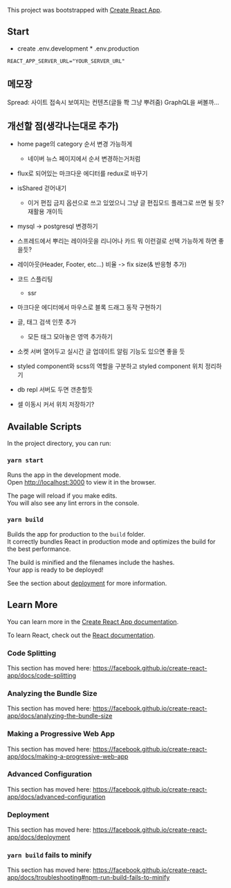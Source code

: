 This project was bootstrapped with [Create React App](https://github.com/facebook/create-react-app).

## Start

- create .env.development * .env.production
```
REACT_APP_SERVER_URL="YOUR_SERVER_URL"
```



## 메모장

Spread: 사이트 접속시 보여지는 컨텐츠(글들 쫙 그냥 뿌려줌)
GraphQL을 써볼까...


## 개선할 점(생각나는대로 추가)

- home page의 category 순서 변경 가능하게
  - 네이버 뉴스 페이지에서 순서 변경하는거처럼

- flux로 되어있는 마크다운 에디터를 redux로 바꾸기

- isShared 걷어내기
  - 이거 편집 금지 옵션으로 쓰고 있었으니 그냥 글 편집모드 플래그로 쓰면 될 듯? 재활용 개이득

- mysql -> postgresql 변경하기

- 스프레드에서 뿌리는 레이아웃을 리니어나 카드 뭐 이런걸로 선택 가능하게 하면 좋을듯?

- 레이아웃(Header, Footer, etc...) 비율 -> fix size(& 반응형 추가)

- 코드 스플리팅
  - ssr

- 마크다운 에디터에서 마우스로 블록 드래그 동작 구현하기

- 글, 태그 검색 인풋 추가
  - 모든 태그 모아놓은 영역 추가하기

- 소켓 서버 열어두고 실시간 글 업데이트 알림 기능도 있으면 좋을 듯

- styled component와 scss의 역할을 구분하고 styled component 위치 정리하기

- db repl 서버도 두면 갠춘할듯

- 셀 이동시 커서 위치 저장하기?

## Available Scripts

In the project directory, you can run:

### `yarn start`

Runs the app in the development mode.<br />
Open [http://localhost:3000](http://localhost:3000) to view it in the browser.

The page will reload if you make edits.<br />
You will also see any lint errors in the console.

### `yarn build`

Builds the app for production to the `build` folder.<br />
It correctly bundles React in production mode and optimizes the build for the best performance.

The build is minified and the filenames include the hashes.<br />
Your app is ready to be deployed!

See the section about [deployment](https://facebook.github.io/create-react-app/docs/deployment) for more information.

## Learn More

You can learn more in the [Create React App documentation](https://facebook.github.io/create-react-app/docs/getting-started).

To learn React, check out the [React documentation](https://reactjs.org/).

### Code Splitting

This section has moved here: https://facebook.github.io/create-react-app/docs/code-splitting

### Analyzing the Bundle Size

This section has moved here: https://facebook.github.io/create-react-app/docs/analyzing-the-bundle-size

### Making a Progressive Web App

This section has moved here: https://facebook.github.io/create-react-app/docs/making-a-progressive-web-app

### Advanced Configuration

This section has moved here: https://facebook.github.io/create-react-app/docs/advanced-configuration

### Deployment

This section has moved here: https://facebook.github.io/create-react-app/docs/deployment

### `yarn build` fails to minify

This section has moved here: https://facebook.github.io/create-react-app/docs/troubleshooting#npm-run-build-fails-to-minify
